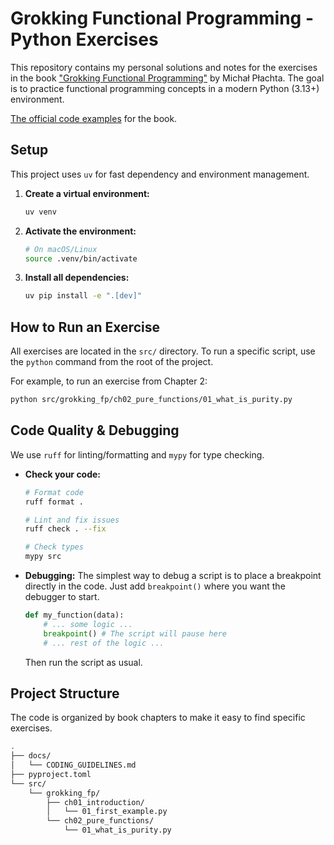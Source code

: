 # Grokking Functional Programming - Python Exercises

This repository contains my personal solutions and notes for the exercises in the book ["Grokking Functional Programming"](https://www.manning.com/books/grokking-functional-programming "null") by Michał Płachta. The goal is to practice functional programming concepts in a modern Python (3.13+) environment.

[The official code examples](https://github.com/miciek/grokkingfp-examples "null") for the book.

## Setup

This project uses `uv` for fast dependency and environment management.

1. **Create a virtual environment:**

    ```bash
    uv venv
    ```

2. **Activate the environment:**

    ```bash
    # On macOS/Linux
    source .venv/bin/activate
    ```

3. **Install all dependencies:**

    ```bash
    uv pip install -e ".[dev]"
    ```

## How to Run an Exercise

All exercises are located in the `src/` directory. To run a specific script, use the `python` command from the root of the project.

For example, to run an exercise from Chapter 2:

```bash
python src/grokking_fp/ch02_pure_functions/01_what_is_purity.py
```

## Code Quality & Debugging

We use `ruff` for linting/formatting and `mypy` for type checking.

- **Check your code:**

    ```bash
    # Format code
    ruff format .

    # Lint and fix issues
    ruff check . --fix

    # Check types
    mypy src
    ```

- **Debugging:** The simplest way to debug a script is to place a breakpoint directly in the code. Just add `breakpoint()` where you want the debugger to start.

    ```python
    def my_function(data):
        # ... some logic ...
        breakpoint() # The script will pause here
        # ... rest of the logic ...
    ```

    Then run the script as usual.

## Project Structure

The code is organized by book chapters to make it easy to find specific exercises.

```bash
.
├── docs/
│   └── CODING_GUIDELINES.md
├── pyproject.toml
└── src/
    └── grokking_fp/
        ├── ch01_introduction/
        │   └── 01_first_example.py
        └── ch02_pure_functions/
            └── 01_what_is_purity.py
```
